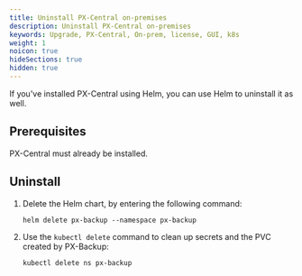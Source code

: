 ```yaml
---
title: Uninstall PX-Central on-premises
description: Uninstall PX-Central on-premises
keywords: Upgrade, PX-Central, On-prem, license, GUI, k8s
weight: 1
noicon: true
hideSections: true
hidden: true
---
```


If you've installed PX-Central using Helm, you can use Helm to uninstall it as well.

## Prerequisites

PX-Central must already be installed.

## Uninstall

1. Delete the Helm chart, by entering the following command:

    ```text
    helm delete px-backup --namespace px-backup
    ```
2. Use the `kubectl delete` command to clean up secrets and the PVC created by PX-Backup:

    ```text
    kubectl delete ns px-backup
    ```
